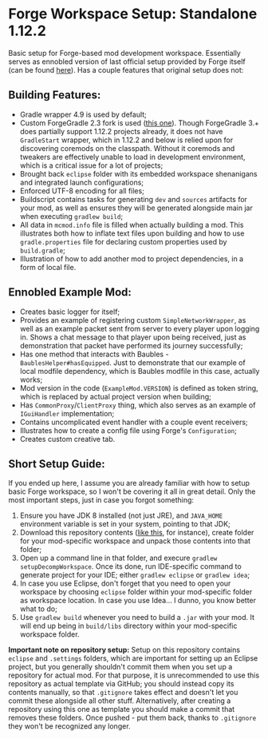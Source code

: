 # Forge Workspace Setup: Standalone 1.12.2

Basic setup for Forge-based mod development workspace. Essentially serves as ennobled version of last official setup provided by Forge itself (can be found [here](https://maven.minecraftforge.net/net/minecraftforge/forge/1.12.2-14.23.5.2855/forge-1.12.2-14.23.5.2855-mdk.zip)). Has a couple features that original setup does not:

## Building Features:

- Gradle wrapper 4.9 is used by default;
- Custom ForgeGradle 2.3 fork is used ([this one](https://github.com/juanmuscaria/ForgeGradle/tree/FG_2.3)). Though ForgeGradle 3.+ does partially support 1.12.2 projects already, it does not have `GradleStart` wrapper, which in 1.12.2 and below is relied upon for discovering coremods on the classpath. Without it coremods and tweakers are effectively unable to load in development environment, which is a critical issue for a lot of projects;
- Brought back `eclipse` folder with its embedded workspace shenanigans and integrated launch configurations;
- Enforced UTF-8 encoding for all files;
- Buildscript contains tasks for generating `dev` and `sources` artifacts for your mod, as well as ensures they will be generated alongside main jar when executing `gradlew build`;
- All data in `mcmod.info` file is filled when actually building a mod. This illustrates both how to inflate text files upon building and how to use `gradle.properties` file for declaring custom properties used by `build.gradle`;
- Illustration of how to add another mod to project dependencies, in a form of local file.

## Ennobled Example Mod:

- Creates basic logger for itself;
- Provides an example of registering custom `SimpleNetworkWrapper`, as well as an example packet sent from server to every player upon logging in. Shows a chat message to that player upon being received, just as demonstration that packet have performed its journey successfully;
- Has one method that interacts with Baubles - `BaublesHelper#hasEquipped`. Just to demonstrate that our example of local modfile dependency, which is Baubles modfile in this case, actually works;
- Mod version in the code (`ExampleMod.VERSION`) is defined as token string, which is replaced by actual project version when building;
- Has `CommonProxy`/`ClientProxy` thing, which also serves as an example of `IGuiHandler` implementation;
- Contains uncomplicated event handler with a couple event receivers;
- Illustrates how to create a config file using Forge's `Configuration`;
- Creates custom creative tab.


## Short Setup Guide:

If you ended up here, I assume you are already familiar with how to setup basic Forge workspace, so I won't be covering it all in great detail. Only the most important steps, just in case you forgot something:

1. Ensure you have JDK 8 installed (not just JRE), and `JAVA_HOME` environment variable is set in your system, pointing to that JDK;
2. Download this repository contents ([like this](https://github.com/Aizistral-Studios/ForgeWorkspaceSetup/archive/refs/heads/1.12.2-standalone.zip), for instance), create folder for your mod-specific workspace and unpack those contents into that folder;
3. Open up a command line in that folder, and execure `gradlew setupDecompWorkspace`. Once its done, run IDE-specific command to generate project for your IDE; either `gradlew eclipse` or `gradlew idea`;
4. In case you use Eclipse, don't forget that you need to open your workspace by choosing `eclipse` folder within your mod-specific folder as workspace location. In case you use Idea... I dunno, you know better what to do;
5. Use `gradlew build` whenever you need to build a `.jar` with your mod. It will end up being in `build/libs` directory within your mod-specific workspace folder.

**Important note on repository setup:** Setup on this repository contains `eclipse` and `.settings` folders, which are important for setting up an Eclipse project, but you generally shouldn't commit them when you set up a repository for actual mod. For that purpose, it is unrecommended to use this repository as actual template via GitHub; you should instead copy its contents manually, so that `.gitignore` takes effect and doesn't let you commit these alongside all other stuff. Alternatively, after creating a repository using this one as template you should make a commit that removes these folders. Once pushed - put them back, thanks to `.gitignore` they won't be recognized any longer.
